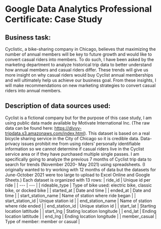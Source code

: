 # Google Data Analytics Professional Certificate: Case Study

## Business task:
Cyclistic, a bike-sharing company in Chicago, believes that maximizing the number of annual members will be key to future growth and would like to convert casual riders into members. To do such, I have been asked by the marketing department to analyze historical trip data to better understand how annual members and casual riders differ. These trends will give us more insight on why casual riders would buy Cyclist annual memberships and will ultimately help us achieve our business goal. From these insights, I will make recommendations on new marketing strategies to convert casual riders into annual members.

## Description of data sources used:
Cyclist is a fictional company but for the purpose of this case study, I am using public data made available by Motivate International Inc. (The raw data can be found here: https://divvy-tripdata.s3.amazonaws.com/index.html). This dataset is based on a real bicycle sharing service in the City of Chicago so it is credible data. Data-privacy issues prohibit me from using riders' personally identifiable information so we cannot determine if casual riders live in the Cyclist service area or if they have purchased multiple single passes.
I am specifically going to analyze the previous 7 months of Cyclist trip data to search for trends (November 2020- May 2021) using spreadsheets. (I originally wanted to try working with 12 months of data but the datasets for June-October 2021 were too large to upload to Excel Online and Google Sheets.) Each dataset is organized with 13 rows:
| ride_id | Unique id per ride |
| --- | --- |
| rideable_type | Type of bike used: electric bike, classic bike, or docked bike |
| started_at | Date and time |
| ended_at | Date and time |
| start_station_name | Name of station where ride began |
| start_station_id | Unique station id |
| end_station_name | Name of station where ride ended |
| end_station_id | Unique station id |
| start_lat | Starting location lattitude |
| start_lng | Stating location longitude |
| end_lat | Ending location lattitude |
| end_lng | Ending location longitude |
| member_casual | Type of member: member or casual |

